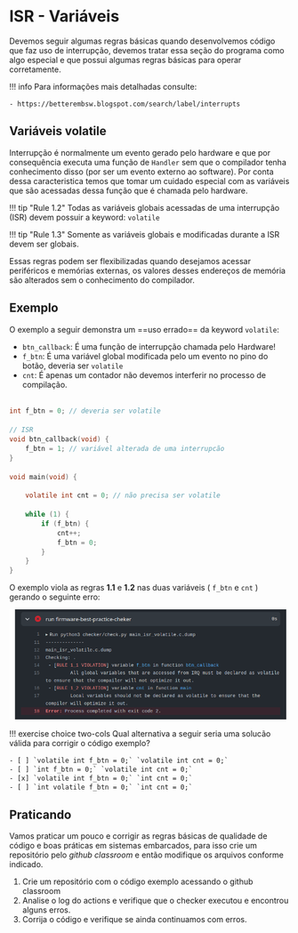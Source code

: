# ISR - Variáveis

Devemos seguir algumas regras básicas quando desenvolvemos código que faz uso de interrupção, devemos tratar essa seção do programa como algo especial e que possui algumas regras básicas para operar corretamente. 

!!! info
    Para informações mais detalhadas consulte:
    
    - https://betterembsw.blogspot.com/search/label/interrupts 

## Variáveis volatile

Interrupção é normalmente um evento gerado pelo hardware e que por consequência executa uma função de `Handler` sem que o compilador tenha conhecimento disso (por ser um evento externo ao software). Por conta dessa caracteristica temos que tomar um cuidado especial com as variáveis que são acessadas dessa função que é chamada pelo hardware.

!!! tip "Rule 1.2"
    Todas as variáveis globais acessadas de uma interrupção (ISR) devem possuir a keyword: `volatile`
    
!!! tip "Rule 1.3"
    Somente as variáveis globais e modificadas durante a ISR devem ser globais.
    
Essas regras podem ser flexibilizadas quando desejamos acessar periféricos e memórias externas, os valores desses endereços de memória são alterados sem o conhecimento do compilador.

## Exemplo

O exemplo a seguir demonstra um ==uso errado== da keyword `volatile`:

- `btn_callback`: É uma função de interrupção chamada pelo Hardware!
- `f_btn`: É uma variável global modificada pelo um evento no pino do botão, deveria ser `volatile`
- `cnt`: É apenas um contador não devemos interferir no processo de compilação.

```c

int f_btn = 0; // deveria ser volatile

// ISR
void btn_callback(void) {
    f_btn = 1; // variável alterada de uma interrupcão
}

void main(void) {
    
    volatile int cnt = 0; // não precisa ser volatile
    
    while (1) {
        if (f_btn) {
            cnt++;
            f_btn = 0;
        }
    }
}
```

O exemplo viola as regras **1.1** e **1.2** nas duas variáveis ( `f_btn` e `cnt` ) gerando o seguinte erro:

![](figs/checker-rule-isr-volatile.png)

!!! exercise choice two-cols
    Qual alternativa a seguir seria uma solucão válida para corrigir o código exemplo?
    
    - [ ] `volatile int f_btn = 0;` `volatile int cnt = 0;`
    - [ ] `int f_btn = 0;` `volatile int cnt = 0;`
    - [x] `volatile int f_btn = 0;` `int cnt = 0;`
    - [ ] `int volatile f_btn = 0;` `int cnt = 0;`

## Praticando

Vamos praticar um pouco e corrigir as regras básicas de qualidade de código e boas práticas em sistemas embarcados, para isso crie um repositório pelo *github classroom* e então modifique os arquivos conforme indicado.

1. Crie um repositório com o código exemplo acessando o github classroom
1. Analise o log do actions e verifique que o checker executou e encontrou alguns erros.
1. Corrija o código e verifique se ainda continuamos com erros.

